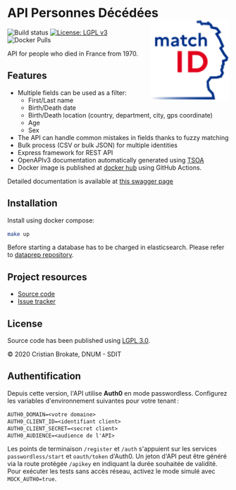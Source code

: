 # API Personnes Décédées <img src="https://github.com/matchID-project/deces-ui/raw/dev/public/favicon.svg" width="180" align="right" />

![Build status](https://img.shields.io/github/actions/workflow/status/matchid-project/deces-backend/dockerimage.yml) [![License: LGPL v3](https://img.shields.io/badge/License-LGPL%20v3-blue.svg)](https://www.gnu.org/licenses/lgpl-3.0) ![Docker Pulls](https://img.shields.io/docker/pulls/matchid/deces-backend?label=Docker%20pulls)

API for people who died in France from 1970.

## Features

* Multiple fields can be used as a filter:
  * First/Last name
  * Birth/Death date
  * Birth/Death location (country, department, city, gps coordinate)
  * Age
  * Sex
* The API can handle common mistakes in fields thanks to fuzzy matching
* Bulk process (CSV or bulk JSON) for multiple identities
* Express framework for REST API
* OpenAPIv3 documentation automatically generated using
  [TSOA](https://github.com/lukeautry/tsoa)
* Docker image is published at [docker
  hub](https://hub.docker.com/r/matchid/deces-backend) using GitHub Actions.

Detailed documentation is available at [this swagger page](https://deces.matchid.io/deces/api/v1/docs)

## Installation

Install using docker compose:

```bash
make up
```

Before starting a database has to be charged in elasticsearch. Please refer to
[dataprep repository](https://github.com/matchID-project/deces-dataprep).

## Project resources

* [Source code](https://github.com/matchid-project/deces-backend)
* [Issue tracker](https://github.com/matchid-project/deces-backend/issues)

## License

Source code has been published using [LGPL 3.0](https://github.com/matchID-project/deces-backend/blob/dev/LICENCE).

© 2020 Cristian Brokate, DNUM - SDIT

## Authentification

Depuis cette version, l'API utilise **Auth0** en mode passwordless.
Configurez les variables d'environnement suivantes pour votre tenant :

```
AUTH0_DOMAIN=<votre domaine>
AUTH0_CLIENT_ID=<identifiant client>
AUTH0_CLIENT_SECRET=<secret client>
AUTH0_AUDIENCE=<audience de l'API>
```

Les points de terminaison `/register` et `/auth` s'appuient sur les services
`passwordless/start` et `oauth/token` d'Auth0. Un jeton d'API peut être généré
via la route protégée `/apikey` en indiquant la durée souhaitée de validité.
Pour exécuter les tests sans accès réseau, activez le mode simulé avec `MOCK_AUTH0=true`.
